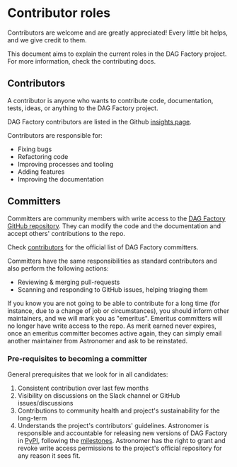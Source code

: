 # Contributor roles

Contributors are welcome and are greatly appreciated! Every little bit helps, and we give credit to them.

This document aims to explain the current roles in the DAG Factory project.
For more information, check the contributing docs.

## Contributors

A contributor is anyone who wants to contribute code, documentation, tests, ideas, or anything to the DAG Factory project.

DAG Factory contributors are listed in the Github [insights page](https://github.com/astronomer/dag-factory/graphs/contributors).

Contributors are responsible for:

* Fixing bugs
* Refactoring code
* Improving processes and tooling
* Adding features
* Improving the documentation

## Committers

Committers are community members with write access to the [DAG Factory GitHub repository](https://github.com/astronomer/dag-factory).
They can modify the code and the documentation and accept others' contributions to the repo.

Check [contributors](contributors.md) for the official list of DAG Factory committers.

Committers have the same responsibilities as standard contributors and also perform the following actions:

* Reviewing & merging pull-requests
* Scanning and responding to GitHub issues, helping triaging them

If you know you are not going to be able to contribute for a long time (for instance, due to a change of job or circumstances), you should inform other maintainers, and we will mark you as "emeritus".
Emeritus committers will no longer have write access to the repo.
As merit earned never expires, once an emeritus committer becomes active again, they can simply email another maintainer from Astronomer and ask to be reinstated.

### Pre-requisites to becoming a committer

General prerequisites that we look for in all candidates:

1. Consistent contribution over last few months
2. Visibility on discussions on the Slack channel or GitHub issues/discussions
3. Contributions to community health and project's sustainability for the long-term
4. Understands the project's contributors' guidelines.
Astronomer is responsible and accountable for releasing new versions of DAG Factory in [PyPI](https://pypi.org/project/dag-factory/), following the [milestones](https://github.com/astronomer/dag-factory/milestones).
Astronomer has the right to grant and revoke write access permissions to the project's official repository for any reason it sees fit.
